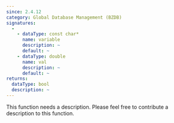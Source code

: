 ```yaml
---
since: 2.4.12
category: Global Database Management (BZDB)
signatures:
  -
    - dataType: const char*
      name: variable
      description: ~
      default: ~
    - dataType: double
      name: val
      description: ~
      default: ~
returns:
  dataType: bool
  description: ~
---
```


This function needs a description. Please feel free to contribute a description to this function.
